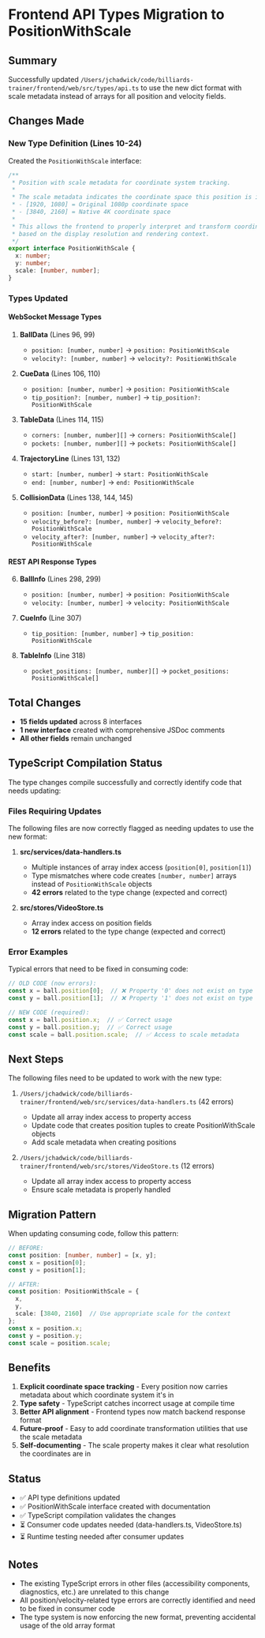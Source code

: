 # Frontend API Types Migration to PositionWithScale

## Summary

Successfully updated `/Users/jchadwick/code/billiards-trainer/frontend/web/src/types/api.ts` to use the new dict format with scale metadata instead of arrays for all position and velocity fields.

## Changes Made

### New Type Definition (Lines 10-24)

Created the `PositionWithScale` interface:

```typescript
/**
 * Position with scale metadata for coordinate system tracking.
 *
 * The scale metadata indicates the coordinate space this position is in:
 * - [1920, 1080] = Original 1080p coordinate space
 * - [3840, 2160] = Native 4K coordinate space
 *
 * This allows the frontend to properly interpret and transform coordinates
 * based on the display resolution and rendering context.
 */
export interface PositionWithScale {
  x: number;
  y: number;
  scale: [number, number];
}
```

### Types Updated

#### WebSocket Message Types

1. **BallData** (Lines 96, 99)
   - `position: [number, number]` → `position: PositionWithScale`
   - `velocity?: [number, number]` → `velocity?: PositionWithScale`

2. **CueData** (Lines 106, 110)
   - `position: [number, number]` → `position: PositionWithScale`
   - `tip_position?: [number, number]` → `tip_position?: PositionWithScale`

3. **TableData** (Lines 114, 115)
   - `corners: [number, number][]` → `corners: PositionWithScale[]`
   - `pockets: [number, number][]` → `pockets: PositionWithScale[]`

4. **TrajectoryLine** (Lines 131, 132)
   - `start: [number, number]` → `start: PositionWithScale`
   - `end: [number, number]` → `end: PositionWithScale`

5. **CollisionData** (Lines 138, 144, 145)
   - `position: [number, number]` → `position: PositionWithScale`
   - `velocity_before?: [number, number]` → `velocity_before?: PositionWithScale`
   - `velocity_after?: [number, number]` → `velocity_after?: PositionWithScale`

#### REST API Response Types

6. **BallInfo** (Lines 298, 299)
   - `position: [number, number]` → `position: PositionWithScale`
   - `velocity: [number, number]` → `velocity: PositionWithScale`

7. **CueInfo** (Line 307)
   - `tip_position: [number, number]` → `tip_position: PositionWithScale`

8. **TableInfo** (Line 318)
   - `pocket_positions: [number, number][]` → `pocket_positions: PositionWithScale[]`

## Total Changes

- **15 fields updated** across 8 interfaces
- **1 new interface** created with comprehensive JSDoc comments
- **All other fields** remain unchanged

## TypeScript Compilation Status

The type changes compile successfully and correctly identify code that needs updating:

### Files Requiring Updates

The following files are now correctly flagged as needing updates to use the new format:

1. **src/services/data-handlers.ts**
   - Multiple instances of array index access (`position[0]`, `position[1]`)
   - Type mismatches where code creates `[number, number]` arrays instead of `PositionWithScale` objects
   - **42 errors** related to the type change (expected and correct)

2. **src/stores/VideoStore.ts**
   - Array index access on position fields
   - **12 errors** related to the type change (expected and correct)

### Error Examples

Typical errors that need to be fixed in consuming code:

```typescript
// OLD CODE (now errors):
const x = ball.position[0];  // ❌ Property '0' does not exist on type 'PositionWithScale'
const y = ball.position[1];  // ❌ Property '1' does not exist on type 'PositionWithScale'

// NEW CODE (required):
const x = ball.position.x;  // ✅ Correct usage
const y = ball.position.y;  // ✅ Correct usage
const scale = ball.position.scale;  // ✅ Access to scale metadata
```

## Next Steps

The following files need to be updated to work with the new type:

1. `/Users/jchadwick/code/billiards-trainer/frontend/web/src/services/data-handlers.ts` (42 errors)
   - Update all array index access to property access
   - Update code that creates position tuples to create PositionWithScale objects
   - Add scale metadata when creating positions

2. `/Users/jchadwick/code/billiards-trainer/frontend/web/src/stores/VideoStore.ts` (12 errors)
   - Update all array index access to property access
   - Ensure scale metadata is properly handled

## Migration Pattern

When updating consuming code, follow this pattern:

```typescript
// BEFORE:
const position: [number, number] = [x, y];
const x = position[0];
const y = position[1];

// AFTER:
const position: PositionWithScale = {
  x,
  y,
  scale: [3840, 2160]  // Use appropriate scale for the context
};
const x = position.x;
const y = position.y;
const scale = position.scale;
```

## Benefits

1. **Explicit coordinate space tracking** - Every position now carries metadata about which coordinate system it's in
2. **Type safety** - TypeScript catches incorrect usage at compile time
3. **Better API alignment** - Frontend types now match backend response format
4. **Future-proof** - Easy to add coordinate transformation utilities that use the scale metadata
5. **Self-documenting** - The scale property makes it clear what resolution the coordinates are in

## Status

- ✅ API type definitions updated
- ✅ PositionWithScale interface created with documentation
- ✅ TypeScript compilation validates the changes
- ⏳ Consumer code updates needed (data-handlers.ts, VideoStore.ts)
- ⏳ Runtime testing needed after consumer updates

## Notes

- The existing TypeScript errors in other files (accessibility components, diagnostics, etc.) are unrelated to this change
- All position/velocity-related type errors are correctly identified and need to be fixed in consumer code
- The type system is now enforcing the new format, preventing accidental usage of the old array format
